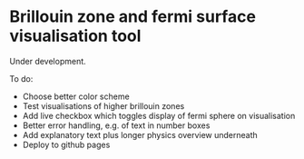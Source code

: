 # Brillouin zone and fermi surface visualisation tool

Under development.

To do:

- Choose better color scheme
- Test visualisations of higher brillouin zones
- Add live checkbox which toggles display of fermi sphere on visualisation
- Better error handling, e.g. of text in number boxes
- Add explanatory text plus longer physics overview underneath
- Deploy to github pages